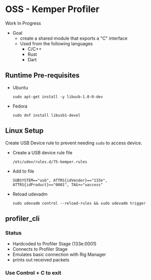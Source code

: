 # OSS - Kemper Profiler

Work In Progress

* Goal
  * create a shared module that exports a "C" interface
  * Used from the following languages
    * C/C++
    * Rust
    * Dart

## Runtime Pre-requisites
* Ubuntu

      sudo apt-get install -y libusb-1.0-0-dev

* Fedora

      sudo dnf install libusb1-devel

## Linux Setup

Create USB Device rule to prevent needing `sudo` to access device.

* Create a USB device rule file

      /etc/udev/rules.d/75-kemper.rules

* Add to file

      SUBSYSTEM=="usb", ATTRS{idVendor}=="133e", ATTRS{idProduct}=="0001", TAG+="uaccess"

* Reload udevadm

      sudo udevadm control --reload-rules && sudo udevadm trigger


## profiler_cli

### Status

* Hardcoded to Profiler Stage (133e:0001)
* Connects to Profiler Stage
* Emulates basic connection with Rig Manager
* prints out received packets

### Use Control + C to exit
